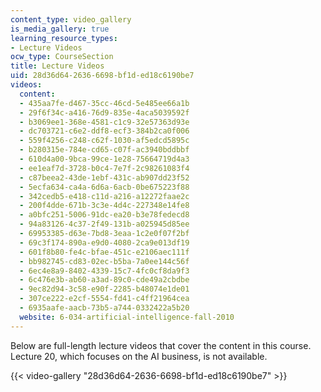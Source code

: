 ```yaml
---
content_type: video_gallery
is_media_gallery: true
learning_resource_types:
- Lecture Videos
ocw_type: CourseSection
title: Lecture Videos
uid: 28d36d64-2636-6698-bf1d-ed18c6190be7
videos:
  content:
  - 435aa7fe-d467-35cc-46cd-5e485ee66a1b
  - 29f6f34c-a416-76d9-835e-4aca5039592f
  - b3069ee1-368e-4581-c1c9-32e57363d93e
  - dc703721-c6e2-ddf8-ecf3-384b2ca0f006
  - 559f4256-c248-c62f-1030-af5edcd5895c
  - b280315e-784e-cd65-c07f-ac3940bddbbf
  - 610d4a00-9bca-99ce-1e28-75664719d4a3
  - ee1eaf7d-3728-b0c4-7e7f-2c98261083f4
  - c87beea2-43de-1ebf-431c-ab907dd23f52
  - 5ecfa634-ca4a-6d6a-6acb-0be675223f88
  - 342cedb5-e418-c11d-a216-a12272faae2c
  - 200f4dde-671b-3c3e-4d4c-227348e14fe8
  - a0bfc251-5006-91dc-ea20-b3e78fedecd8
  - 94a83126-4c37-2f49-131b-a025945d85ee
  - 69953385-d63e-7bd8-3eaa-1c2e0f07f2bf
  - 69c3f174-890a-e9d0-4080-2ca9e013df19
  - 601f8b80-fe4c-bfae-451c-e2106aec111f
  - bb982745-cd83-02ec-b5ba-7a0ee144c56f
  - 6ec4e8a9-8402-4339-15c7-4fc0cf8da9f3
  - 6c476e3b-ab60-a3ad-89c0-cde49a2cbdbe
  - 9ec82d94-3c58-e90f-2285-b48074e1de01
  - 307ce222-e2cf-5554-fd41-c4ff21964cea
  - 6935aafe-aacb-73b5-a744-0332422a5b20
  website: 6-034-artificial-intelligence-fall-2010
---
```


Below are full-length lecture videos that cover the content in this course. Lecture 20, which focuses on the AI business, is not available.

{{< video-gallery "28d36d64-2636-6698-bf1d-ed18c6190be7" >}}

